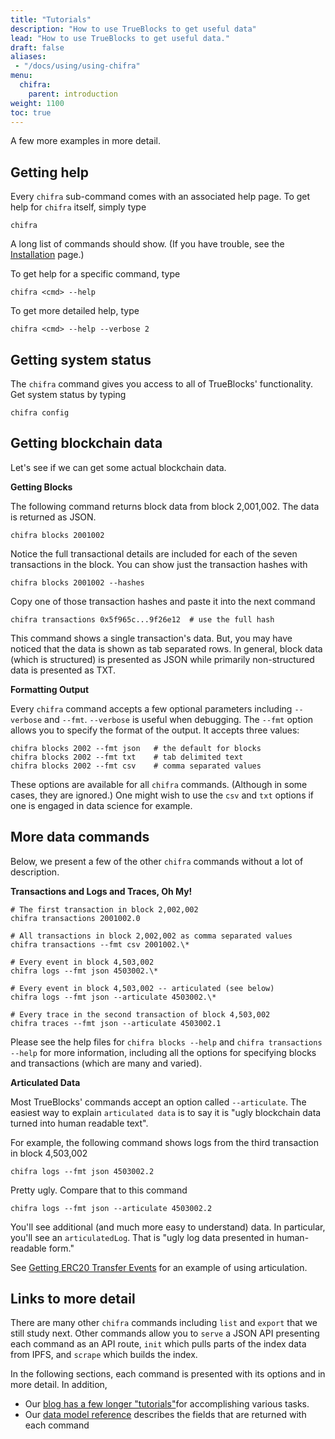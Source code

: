 ```yaml
---
title: "Tutorials"
description: "How to use TrueBlocks to get useful data"
lead: "How to use TrueBlocks to get useful data."
draft: false
aliases:
 - "/docs/using/using-chifra"
menu:
  chifra:
    parent: introduction
weight: 1100
toc: true
---
```


A few more examples in more detail.

## Getting help

Every `chifra` sub-command comes with an associated help page. To get help for `chifra` itself, simply type

```shell
chifra
```

A long list of commands should show. (If you have trouble, see the [Installation](/docs/install/install-core/) page.)

To get help for a specific command, type

```shell
chifra <cmd> --help
```

To get more detailed help, type

```shell
chifra <cmd> --help --verbose 2
```

## Getting system status

The `chifra` command gives you access to all of TrueBlocks' functionality. Get system status by typing

```shell
chifra config
```

## Getting blockchain data

Let's see if we can get some actual blockchain data.

**Getting Blocks**

The following command returns block data from block 2,001,002. The data is returned as JSON.

```shell
chifra blocks 2001002
```

Notice the full transactional details are included for each of the seven transactions in the block. You can show just the transaction hashes with

```shell
chifra blocks 2001002 --hashes
```

Copy one of those transaction hashes and paste it into the next command

```shell
chifra transactions 0x5f965c...9f26e12  # use the full hash
```

This command shows a single transaction's data. But, you may have noticed that the data is shown as tab separated rows. In general, block data (which is structured) is presented as JSON while primarily non-structured data is presented as TXT.

**Formatting Output**

Every `chifra` command accepts a few optional parameters including `--verbose` and `--fmt`. `--verbose` is useful when debugging. The `--fmt` option allows you to specify the format of the output. It accepts three values:

```shell
chifra blocks 2002 --fmt json   # the default for blocks
chifra blocks 2002 --fmt txt    # tab delimited text
chifra blocks 2002 --fmt csv    # comma separated values
```

These options are available for all `chifra` commands. (Although in some cases, they are ignored.) One might wish to use the `csv` and `txt` options if one is engaged in data science for example.

## More data commands

Below, we present a few of the other `chifra` commands without a lot of description.

**Transactions and Logs and Traces, Oh My!**

```shell
# The first transaction in block 2,002,002
chifra transactions 2001002.0

# All transactions in block 2,002,002 as comma separated values
chifra transactions --fmt csv 2001002.\*

# Every event in block 4,503,002
chifra logs --fmt json 4503002.\*

# Every event in block 4,503,002 -- articulated (see below)
chifra logs --fmt json --articulate 4503002.\*

# Every trace in the second transaction of block 4,503,002
chifra traces --fmt json --articulate 4503002.1

```

Please see the help files for `chifra blocks --help` and `chifra transactions --help` for more information, including all the options for specifying blocks and transactions (which are many and varied).

**Articulated Data**

Most TrueBlocks' commands accept an option called `--articulate`. The easiest way to explain `articulated data` is to say it is "ugly blockchain data turned into human readable text".

For example, the following command shows logs from the third transaction in block 4,503,002

```shell
chifra logs --fmt json 4503002.2
```

Pretty ugly. Compare that to this command

```shell
chifra logs --fmt json --articulate 4503002.2
```

You'll see additional (and much more easy to understand) data. In particular, you'll see an `articulatedLog`. That is "ugly log data presented in human-readable form."

See [Getting ERC20 Transfer Events](https://trueblocks.io/blog/how-many-erc20-tokens-do-you-have/) for an example of using articulation.

## Links to more detail

There are many other `chifra` commands including `list` and `export` that we still study next. Other commands allow you to `serve` a JSON API presenting each command as an API route, `init` which pulls parts of the index data from IPFS, and `scrape` which builds the index.

In the following sections, each command is presented with its options and in more detail. In addition,

* Our [blog has a few longer "tutorials"](/tags/tutorials)for accomplishing various tasks.
* Our [data model reference](/data-model/intro/) describes the fields that are returned with each command



